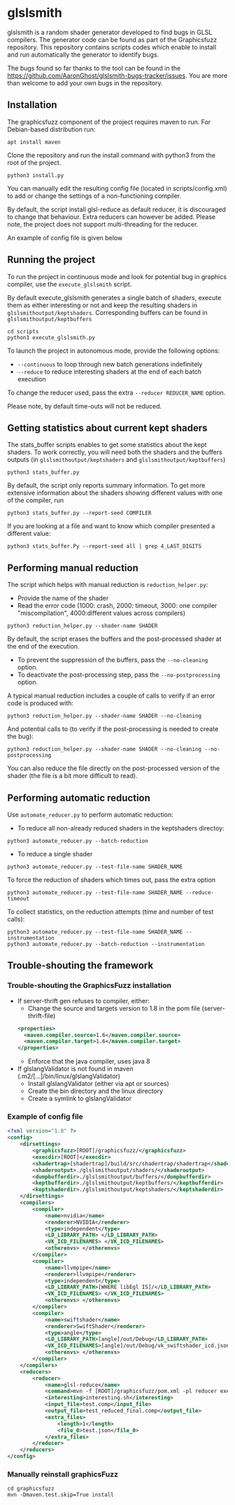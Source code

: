 # glslsmith

glslsmith is a random shader generator developed to find bugs in GLSL compilers.
The generator code can be found as part of the Graphicsfuzz repository. This repository contains scripts codes which enable to install and run automatically the generator to identify bugs.

The bugs found so far thanks to the tool can be found in the https://github.com/AaronGhost/glslsmith-bugs-tracker/issues. You are more than welcome to add your own bugs in the repository.


## Installation

The graphicsfuzz component of the project requires maven to run. For Debian-based distribution run:
```
apt install maven
```

Clone the repository and run the install command with python3 from the root of the project. 
```
python3 install.py
```
You can manually edit the resulting config file (located in scripts/config.xml) to add or change the settings of a non-functioning compiler.

By default, the script install glsl-reduce as default reducer, it is discouraged to change that behaviour. Extra reducers can however be added. Please note, the project does not support multi-threading for the reducer.


An example of config file is given below


## Running the project
 
To run the project in continuous mode and look for potential bug in graphics compiler, use the ```execute_glslsmith``` script.

By default execute_glslsmith generates a single batch of shaders, execute them as either interesting or not and keep the resulting shaders in ```glslsmithoutput/keptshaders```.
Corresponding buffers can be found in ```glslsmithoutput/keptbuffers```

```
cd scripts
python3 execute_glslsmith.py
```

To launch the project in autonomous mode, provide the following options:
* ```--continuous``` to loop through new batch generations indefinitely
* ```--reduce``` to reduce interesting shaders at the end of each batch execution

To change the reducer used, pass the extra ```--reducer REDUCER_NAME``` option.

Please note, by default time-outs will not be reduced.

## Getting statistics about current kept shaders

The stats_buffer scripts enables to get some statistics about the kept shaders.
To work correctly, you will need both the shaders and the buffers outputs (in ```glslsmithoutput/keptshaders``` and ```glslsmithoutput/keptbuffers```)

```
python3 stats_buffer.py
```

By default, the script only reports summary information. To get more extensive information about the shaders showing different values with one of the compiler, run
```
python3 stats_buffer.py --report-seed COMPILER
```

If you are looking at a file and want to know which compiler presented a different value:
```
python3 stats_buffer.Py --report-seed all | grep 4_LAST_DIGITS
```

## Performing manual reduction

The script which helps with manual reduction is ```reduction_helper.py```:
* Provide the name of the shader
* Read the error code (1000: crash, 2000: timeout, 3000: one compiler "miscompilation", 4000:different values across compilers)

```
python3 reduction_helper.py --shader-name SHADER
```

By default, the script erases the buffers and the post-processed shader at the end of the execution.
* To prevent the suppression of the buffers, pass the ```--no-cleaning``` option.
* To deactivate the post-processing step, pass the ```--no-postprocessing``` option.

A typical manual reduction includes a couple of calls to verify if an error code is produced with:
```
python3 reduction_helper.py --shader-name SHADER --no-cleaning
```
And potential calls to (to verify if the post-processing is needed to create the bug):
```
python3 reduction_helper.py --shader-name SHADER --no-cleaning --no-postprocessing
```

You can also reduce the file directly on the post-processed version of the shader (the file is a bit more difficult to read).


## Performing automatic reduction

Use ```automate_reducer.py``` to perform automatic reduction:

* To reduce all non-already reduced shaders in the keptshaders directoy:
```
python3 automate_reducer.py --batch-reduction
```
* To reduce a single shader
```
python3 automate_reducer.py --test-file-name SHADER_NAME
```

To force the reduction of shaders which times out, pass the extra option
```
python3 automate_reducer.py --test-file-name SHADER_NAME --reduce-timeout
```

To collect statistics, on the reduction attempts (time and number of test calls):

```
python3 automate_reducer.py --test-file-name SHADER_NAME --instrumentation
python3 automate_reducer.py --batch-reduction --instrumentation
```

## Trouble-shouting the framework

### Trouble-shouting the GraphicsFuzz installation

* If server-thrift gen refuses to compiler, either:
  * Change the source and targets version to 1.8 in the pom file (server-thrift-file)
  ```xml
  <properties>
    <maven.compiler.source>1.6</maven.compiler.source>
    <maven.compiler.target>1.6</maven.compiler.target>
  </properties>
  ```
  * Enforce that the java compiler, uses java 8
* If glslangValidator is not found in maven (.m2/[...]/bin/linux/glslangValidator)
  * Install glslangValidator (either via apt or sources)
  * Create the bin directory and the linux directory
  * Create a symlink to glslangValidator
  
### Example of config file 

```xml
<?xml version="1.0" ?>
<config>
	<dirsettings>
		<graphicsfuzz>[ROOT]/graphicsfuzz/</graphicsfuzz>
		<execdir>[ROOT]</execdir>
		<shadertrap>[shadertrap]/build/src/shadertrap/shadertrap</shadertrap>
		<shaderoutput>./glslsmithoutput/shaders/</shaderoutput>
		<dumpbufferdir>./glslsmithoutput/buffers/</dumpbufferdir>
		<keptbufferdir>./glslsmithoutput/keptbuffers/</keptbufferdir>
		<keptshaderdir>./glslsmithoutput/keptshaders/</keptshaderdir>
	</dirsettings>
	<compilers>
		<compiler>
			<name>nvidia</name>
			<renderer>NVIDIA</renderer>
			<type>independent</type>
			<LD_LIBRARY_PATH> </LD_LIBRARY_PATH>
			<VK_ICD_FILENAMES> </VK_ICD_FILENAMES>
			<otherenvs> </otherenvs>
		</compiler>
		<compiler>
			<name>llvmpipe</name>
			<renderer>llvmpipe</renderer>
			<type>independent</type>
			<LD_LIBRARY_PATH>[WHERE libEgl IS]/</LD_LIBRARY_PATH>
			<VK_ICD_FILENAMES> </VK_ICD_FILENAMES>
			<otherenvs> </otherenvs>
		</compiler>
		<compiler>
			<name>swiftshader</name>
			<renderer>SwiftShader</renderer>
			<type>angle</type>
			<LD_LIBRARY_PATH>[angle]/out/Debug</LD_LIBRARY_PATH>
			<VK_ICD_FILENAMES>[angle]/out/Debug/vk_swiftshader_icd.json</VK_ICD_FILENAMES>
			<otherenvs> </otherenvs>
		</compiler>
	</compilers>
	<reducers>
		<reducer>
			<name>glsl-reduce</name>
			<command>mvn -f [ROOT]/graphicsfuzz/pom.xml -pl reducer exec:java "-Dexec.mainClass=com.graphicsfuzz.reducer.tool.GlslReduce" -Dexec.args="[ROOT]/test.json [ROOT]/interesting.sh --output=[ROOT]/"</command>
			<interesting>interesting.sh</interesting>
			<input_file>test.comp</input_file>
			<output_file>test_reduced_final.comp</output_file>
			<extra_files>
				<length>1</length>
				<file_0>test.json</file_0>
			</extra_files>
		</reducer>
	</reducers>
</config>
```

### Manually reinstall graphicsFuzz

```
cd graphicsfuzz
mvn -Dmaven.test.skip=True install
```

